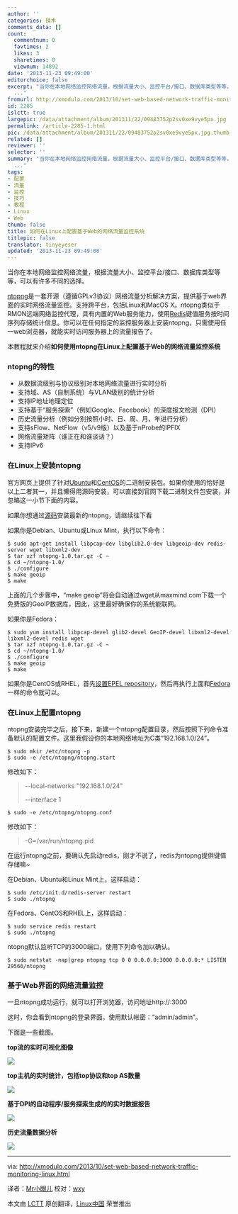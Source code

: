 ```yaml
---
author: ''
categories: 技术
comments_data: []
count:
  commentnum: 0
  favtimes: 2
  likes: 3
  sharetimes: 0
  viewnum: 14892
date: '2013-11-23 09:49:00'
editorchoice: false
excerpt: "当你在本地网络监控网络流量，根据流量大小、监控平台/接口、数据库类型等等，可以有许多不同的选择。\r\nntopng是一套开源（遵循GPLv3协议）网络流量分析解决方案，提供基于web界面的实时网络流量监控。支持跨平台，包
  ..."
fromurl: http://xmodulo.com/2013/10/set-web-based-network-traffic-monitoring-linux.html
id: 2285
islctt: true
largepic: /data/attachment/album/201311/22/09483752p2sv0xe9vye5px.jpg
permalink: /article-2285-1.html
pic: /data/attachment/album/201311/22/09483752p2sv0xe9vye5px.jpg.thumb.jpg
related: []
reviewer: ''
selector: ''
summary: "当你在本地网络监控网络流量，根据流量大小、监控平台/接口、数据库类型等等，可以有许多不同的选择。\r\nntopng是一套开源（遵循GPLv3协议）网络流量分析解决方案，提供基于web界面的实时网络流量监控。支持跨平台，包
  ..."
tags:
- 配置
- 流量
- 监控
- 技巧
- 教程
- Linux
- Web
thumb: false
title: 如何在Linux上配置基于Web的网络流量监控系统
titlepic: false
translator: tinyeyeser
updated: '2013-11-23 09:49:00'
---
```


当你在本地网络监控网络流量，根据流量大小、监控平台/接口、数据库类型等等，可以有许多不同的选择。


[ntopng](http://www.ntop.org/products/ntop/)是一套开源（遵循GPLv3协议）网络流量分析解决方案，提供基于web界面的实时网络流量监控。支持跨平台，包括Linux和MacOS X。ntopng类似于RMON远端网络监控代理，具有内置的Web服务能力，使用[Redis](http://redis.io/)键值服务按时间序列存储统计信息。你可以在任何指定的监控服务器上安装ntopng，只需使用任一web浏览器，就能实时访问服务器上的流量报告了。


本教程就来介绍**如何使用ntopng在Linux上配置基于Web的网络流量监控系统**


### ntopng的特性


* 从数据流级别与协议级别对本地网络流量进行实时分析
* 支持域、AS（自制系统）与VLAN级别的统计分析
* 支持IP地址地理定位
* 支持基于“服务探索”（例如Google、Facebook）的深度报文检测（DPI）
* 历史流量分析（例如分别按照小时、日、周、月、年进行分析）
* 支持sFlow、NetFlow（v5/v9版）以及基于nProbe的IPFIX
* 网络流量矩阵（谁正在和谁谈话？）
* 支持IPv6


### 在Linux上安装ntopng


官方网页上提供了针对[Ubuntu](http://apt.ntop.org/)和[CentOS](http://rpm.ntop.org/)的二进制安装包。如果你使用的恰好是以上二者其一，并且懒得用源码安装，可以直接到官网下载二进制文件包安装，并忽略这一小节下面的内容。


如果你想通过[源码](http://sourceforge.net/projects/ntop/files/ntopng/)安装最新的ntopng，请继续往下看


如果你是Debian、Ubuntu或Linux Mint，执行以下命令：



```
$ sudo apt-get install libpcap-dev libglib2.0-dev libgeoip-dev redis-server wget libxml2-dev
$ tar xzf ntopng-1.0.tar.gz -C ~
$ cd ~/ntopng-1.0/
$ ./configure
$ make geoip
$ make
```

上面的几个步骤中，“make geoip”将会自动通过wget从maxmind.com下载一个免费版的GeoIP数据库，因此，这里最好确保你的系统能联网。


如果你是Fedora：



```
$ sudo yum install libpcap-devel glib2-devel GeoIP-devel libxml2-devel
libxml2-devel redis wget
$ tar xzf ntopng-1.0.tar.gz -C ~
$ cd ~/ntopng-1.0/
$ ./configure
$ make geoip
$ make
```

如果你是CentOS或RHEL，首先[设置EPEL repository](http://xmodulo.com/2013/03/how-to-set-up-epel-repository-on-centos.html)，然后再执行上面和[Fedora](http://xmodulo.com/go/fedora_guide)一样的命令就可以。


### 在Linux上配置ntopng


ntopng安装完毕之后，接下来，新建一个ntopng配置目录，然后按照下列命令准备默认的配置文件。这里我假设你的本地网络地址为C类“192.168.1.0/24”。



```
$ sudo mkir /etc/ntopng -p 
$ sudo -e /etc/ntopng/ntopng.start 
```

修改如下：



> 
> --local-networks "192.168.1.0/24"
> 
> 
> --interface 1
> 
> 
> 


 



```
$ sudo -e /etc/ntopng/ntopng.conf 
```

修改如下：



> 
> -G=/var/run/ntopng.pid
> 
> 
> 


在运行ntopng之前，要确认先启动redis，刚才不说了，redis为ntopng提供键值存储嘛~


在Debian、Ubuntu和Linux Mint上，这样启动：



```
$ sudo /etc/init.d/redis-server restart 
$ sudo ./ntopng 
```

在Fedora、CentOS和RHEL上，这样启动：



```
$ sudo service redis restart 
$ sudo ./ntopng 
```

ntopng默认监听TCP的3000端口，使用下列命令加以确认。



```
$ sudo netstat -nap|grep ntopng tcp 0 0 0.0.0.0:3000 0.0.0.0:* LISTEN 29566/ntopng
```

### 基于Web界面的网络流量监控


一旦ntopng成功运行，就可以打开浏览器，访问地址http://:3000


这时，你会看到ntopng的登录界面。使用默认帐密：“admin/admin”。


下面是一些截图。


**top流的实时可视化图像**


[![](/data/attachment/album/201311/22/09483752p2sv0xe9vye5px.jpg)](http://www.flickr.com/photos/xmodulo/10487165303/)


**top主机的实时统计，包括top协议和top AS数量**


[![](/data/attachment/album/201311/22/094840nwz0yoyrc8npy1yy.jpg)](http://www.flickr.com/photos/xmodulo/10486988416/)


**基于DPI的自动程序/服务探索生成的的实时数据报告**


[![](/data/attachment/album/201311/22/094843rny2ynl0ky6r42rk.jpg)](http://www.flickr.com/photos/xmodulo/10486988386/)


**历史流量数据分析**


[![](/data/attachment/album/201311/22/0948455u658kkz1dh154kd.jpg)](http://www.flickr.com/photos/xmodulo/10486995114/)




---


via: <http://xmodulo.com/2013/10/set-web-based-network-traffic-monitoring-linux.html>


译者：[Mr小眼儿](http://blog.csdn.net/tinyeyeser) 校对：[wxy](https://github.com/wxy)


本文由 [LCTT](https://github.com/LCTT/TranslateProject) 原创翻译，[Linux中国](http://linux.cn/) 荣誉推出